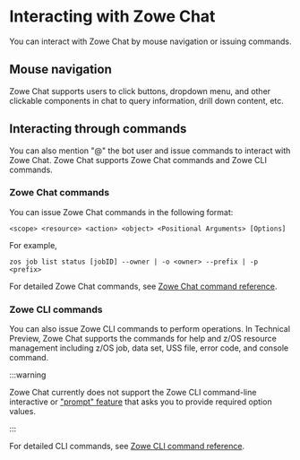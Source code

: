 # Interacting with Zowe Chat

You can interact with Zowe Chat by mouse navigation or issuing commands.

## Mouse navigation

Zowe Chat supports users to click buttons, dropdown menu, and other clickable components in chat to query information, drill down content, etc. 

## Interacting through commands

You can also mention "@" the bot user and issue commands to interact with Zowe Chat. Zowe Chat supports Zowe Chat commands and Zowe CLI commands.

### Zowe Chat commands

You can issue Zowe Chat commands in the following format: 

```
<scope> <resource> <action> <object> <Positional Arguments> [Options]
```

For example, 

```
zos job list status [jobID] --owner | -o <owner> --prefix | -p <prefix>
```

For detailed Zowe Chat commands, see [Zowe Chat command reference](../../appendix/zowe-chat-command-reference/zos/zowe-chat-command-reference.md).

### Zowe CLI commands

You can also issue Zowe CLI commands to perform operations. In Technical Preview, Zowe Chat supports the commands for help and z/OS resource management including z/OS job, data set, USS file, error code, and console command.

:::warning

Zowe Chat currently does not support the Zowe CLI command-line interactive or ["prompt" feature](cli-using-using-prompt-feature.md) that asks you to provide required option values.

:::

For detailed CLI commands, see <a href="/stable/web_help/index.html" target="_blank">Zowe CLI command reference</a>.